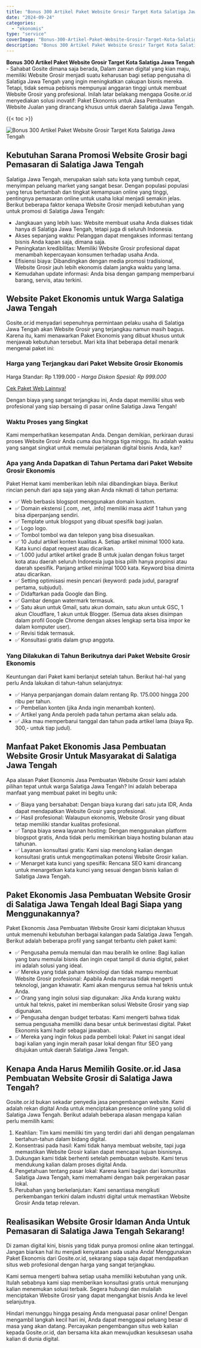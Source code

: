 ```yaml
---
title: "Bonus 300 Artikel Paket Website Grosir Target Kota Salatiga Jawa Tengah"
date: "2024-09-24"
categories: 
  - "ekonomis"
type: "service"
coverImage: "Bonus-300-Artikel-Paket-Website-Grosir-Target-Kota-Salatiga-Jawa-Tengah.png"
description: "Bonus 300 Artikel Paket Website Grosir Target Kota Salatiga Jawa Tengah. Hindari menunggu hingga pesaing Anda menguasai pasar online! Dengan mengambil langka..."
---
```


**Bonus 300 Artikel Paket Website Grosir Target Kota Salatiga Jawa Tengah** - Sahabat Gosite dimana saja berada, Dalam zaman digital yang kian maju, memiliki Website Grosir menjadi suatu keharusan bagi setiap pengusaha di Salatiga Jawa Tengah yang ingin meningkatkan cakupan bisnis mereka. Tetapi, tidak semua pebisnis mempunyai anggaran tinggi untuk membuat Website Grosir yang profesional. Inilah latar belakang mengapa Gosite.or.id menyediakan solusi inovatif: Paket Ekonomis untuk Jasa Pembuatan Website Jualan yang dirancang khusus untuk daerah Salatiga Jawa Tengah.

{{< toc >}}

![Bonus 300 Artikel Paket Website Grosir Target Kota Salatiga Jawa Tengah](/images/ekonomis/Bonus-300-Artikel-Paket-Website-Grosir-Target-Kota-Salatiga-Jawa-Tengah.png)

## Kebutuhan Sarana Promosi Website Grosir bagi Pemasaran di Salatiga Jawa Tengah

Salatiga Jawa Tengah, merupakan salah satu kota yang tumbuh cepat, menyimpan peluang market yang sangat besar. Dengan populasi populasi yang terus bertambah dan tingkat kemampuan online yang tinggi, pentingnya pemasaran online untuk usaha lokal menjadi semakin jelas. Berikut beberapa faktor kenapa Website Grosir menjadi kebutuhan yang untuk promosi di Salatiga Jawa Tengah:

- Jangkauan yang lebih luas: Website membuat usaha Anda diakses tidak hanya di Salatiga Jawa Tengah, tetapi juga di seluruh Indonesia.
- Akses sepanjang waktu: Pelanggan dapat mengakses informasi tentang bisnis Anda kapan saja, dimana saja.
- Peningkatan kredibilitas: Memiliki Website Grosir profesional dapat menambah kepercayaan konsumen terhadap usaha Anda.
- Efisiensi biaya: Dibandingkan dengan media promosi tradisional, Website Grosir jauh lebih ekonomis dalam jangka waktu yang lama.
- Kemudahan update informasi: Anda bisa dengan gampang memperbarui barang, servis, atau terkini.

## Website Paket Ekonomis untuk Warga Salatiga Jawa Tengah

Gosite.or.id menyadari sepenuhnya permintaan pelaku usaha di Salatiga Jawa Tengah akan Website Grosir yang terjangkau namun masih bagus. Karena itu, kami menawarkan Paket Ekonomis yang dibuat khusus untuk menjawab kebutuhan tersebut. Mari kita lihat beberapa detail menarik mengenai paket ini:

### Harga yang Terjangkau dari Paket Website Grosir Ekonomis

<a class="cta-button">Harga Standar: Rp 1.199.000 - <em>Harga Diskon Spesial: Rp 999.000</em></a>

<a href="/jasa-web/" class="cta-button">Cek Paket Web Lainnya!</a>

Dengan biaya yang sangat terjangkau ini, Anda dapat memiliki situs web profesional yang siap bersaing di pasar online Salatiga Jawa Tengah!

### Waktu Proses yang Singkat

Kami memperhatikan kesempatan Anda. Dengan demikian, perkiraan durasi proses Website Grosir Anda cuma dua hingga tiga minggu. Itu adalah waktu yang sangat singkat untuk memulai perjalanan digital bisnis Anda, kan?

### Apa yang Anda Dapatkan di Tahun Pertama dari Paket Website Grosir Ekonomis

Paket Hemat kami memberikan lebih nilai dibandingkan biaya. Berikut rincian penuh dari apa saja yang akan Anda nikmati di tahun pertama:

- ✅ Web berbasis blogspot menggunakan domain kustom.
- ✅ Domain ekstensi \[.com, .net, .info\] memiliki masa aktif 1 tahun yang bisa diperpanjang sendiri.
- ✅ Template untuk blogspot yang dibuat spesifik bagi jualan.
- ✅ Logo logo.
- ✅ Tombol tombol wa dan telepon yang bisa disesuaikan.
- ✅ 10 Judul artikel konten kualitas A. Setiap artikel minimal 1000 kata. Kata kunci dapat request atau dicarikan.
- ✅ 1.000 judul artikel artikel grade B untuk jualan dengan fokus target kota atau daerah seluruh Indonesia juga bisa pilih hanya propinsi atau daerah spesifik. Panjang artikel minimal 1000 kata. Keyword bisa diminta atau dicarikan.
- ✅ Setting optimisasi mesin pencari (keyword: pada judul, paragraf pertama, subjudul).
- ✅ Didaftarkan pada Google dan Bing.
- ✅ Gambar dengan watermark termasuk.
- ✅ Satu akun untuk Gmail, satu akun domain, satu akun untuk GSC, 1 akun Cloudflare, 1 akun untuk Blogger. (Semua data akses disimpan dalam profil Google Chrome dengan akses lengkap serta bisa impor ke dalam komputer user).
- ✅ Revisi tidak termasuk.
- ✅ Konsultasi gratis dalam grup anggota.

### Yang Dilakukan di Tahun Berikutnya dari Paket Website Grosir Ekonomis

Keuntungan dari Paket kami berlanjut setelah tahun. Berikut hal-hal yang perlu Anda lakukan di tahun-tahun selanjutnya:

- ✅ Hanya perpanjangan domain dalam rentang Rp. 175.000 hingga 200 ribu per tahun.
- ✅ Pembelian konten (jika Anda ingin menambah konten).
- ✅ Artikel yang Anda peroleh pada tahun pertama akan selalu ada.
- ✅ Jika mau memperbarui tanggal dan tahun pada artikel lama (biaya Rp. 300,- untuk tiap judul).

## Manfaat Paket Ekonomis Jasa Pembuatan Website Grosir Untuk Masyarakat di Salatiga Jawa Tengah

Apa alasan Paket Ekonomis Jasa Pembuatan Website Grosir kami adalah pilihan tepat untuk warga Salatiga Jawa Tengah? Ini adalah beberapa manfaat yang membuat paket ini begitu unik:

- ✅ Biaya yang bersahabat: Dengan biaya kurang dari satu juta IDR, Anda dapat mendapatkan Website Grosir yang profesional.
- ✅ Hasil profesional: Walaupun ekonomis, Website Grosir yang dibuat tetap memiliki standar kualitas profesional.
- ✅ Tanpa biaya sewa layanan hosting: Dengan menggunakan platform blogspot gratis, Anda tidak perlu memikirkan biaya hosting bulanan atau tahunan.
- ✅ Layanan konsultasi gratis: Kami siap menolong kalian dengan konsultasi gratis untuk mengoptimalkan potensi Website Grosir kalian.
- ✅ Menarget kata kunci yang spesifik: Rencana SEO kami dirancang untuk menargetkan kata kunci yang sesuai dengan bisnis kalian di Salatiga Jawa Tengah.

## Paket Ekonomis Jasa Pembuatan Website Grosir di Salatiga Jawa Tengah Ideal Bagi Siapa yang Menggunakannya?

Paket Ekonomis Jasa Pembuatan Website Grosir kami diciptakan khusus untuk memenuhi kebutuhan berbagai kalangan pada Salatiga Jawa Tengah. Berikut adalah beberapa profil yang sangat terbantu oleh paket kami:

- ✅ Pengusaha pemula memulai dan mau beralih ke online: Bagi kalian yang baru memulai bisnis dan ingin cepat tampil di dunia digital, paket ini adalah solusi yang ideal.
- ✅ Mereka yang tidak paham teknologi dan tidak mampu membuat Website Grosir profesional: Apabila Anda merasa tidak mengerti teknologi, jangan khawatir. Kami akan mengurus semua hal teknis untuk Anda.
- ✅ Orang yang ingin solusi siap digunakan: Jika Anda kurang waktu untuk hal teknis, paket ini memberikan solusi Website Grosir yang siap digunakan.
- ✅ Pengusaha dengan budget terbatas: Kami mengerti bahwa tidak semua pengusaha memiliki dana besar untuk berinvestasi digital. Paket Ekonomis kami hadir sebagai jawaban.
- ✅ Mereka yang ingin fokus pada pembeli lokal: Paket ini sangat ideal bagi kalian yang ingin meraih pasar lokal dengan fitur SEO yang ditujukan untuk daerah Salatiga Jawa Tengah.

## Kenapa Anda Harus Memilih Gosite.or.id Jasa Pembuatan Website Grosir di Salatiga Jawa Tengah?

Gosite.or.id bukan sekadar penyedia jasa pengembangan website. Kami adalah rekan digital Anda untuk menciptakan presence online yang solid di Salatiga Jawa Tengah. Berikut adalah beberapa alasan mengapa kalian perlu memilih kami:

1. Keahlian: Tim kami memiliki tim yang terdiri dari ahli dengan pengalaman bertahun-tahun dalam bidang digital.
2. Konsentrasi pada hasil: Kami tidak hanya membuat website, tapi juga memastikan Website Grosir kalian dapat mencapai tujuan bisnisnya.
3. Dukungan kami tidak berhenti setelah pembuatan website. Kami terus mendukung kalian dalam proses digital Anda.
4. Pengetahuan tentang pasar lokal: Karena kami bagian dari komunitas Salatiga Jawa Tengah, kami memahami dengan baik pergerakan pasar lokal.
5. Perubahan yang berkelanjutan: Kami senantiasa mengikuti perkembangan terkini dalam industri digital untuk memastikan Website Grosir Anda tetap relevan.

## Realisasikan Website Grosir Idaman Anda Untuk Pemasaran di Salatiga Jawa Tengah Sekarang!

Di zaman digital kini, bisnis yang tidak punya promosi online akan tertinggal. Jangan biarkan hal itu menjadi kenyataan pada usaha Anda! Menggunakan Paket Ekonomis dari Gosite.or.id, sekarang siapa saja dapat mendapatkan situs web profesional dengan harga yang sangat terjangkau.

Kami semua mengerti bahwa setiap usaha memiliki kebutuhan yang unik. Itulah sebabnya kami siap memberikan konsultasi gratis untuk menunjang kalian menemukan solusi terbaik. Segera hubungi dan mulailah menciptakan Website Grosir yang dapat mengangkat bisnis Anda ke level selanjutnya.

Hindari menunggu hingga pesaing Anda menguasai pasar online! Dengan mengambil langkah kecil hari ini, Anda dapat menggapai peluang besar di masa yang akan datang. Percayakan pengembangan situs web kalian kepada Gosite.or.id, dan bersama kita akan mewujudkan kesuksesan usaha kalian di dunia digital.
